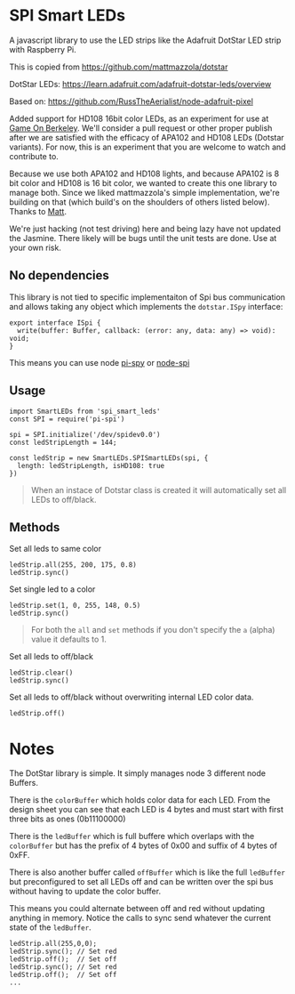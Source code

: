 # SPI Smart LEDs
A javascript library to use the LED strips like the Adafruit DotStar LED strip with Raspberry Pi. 

This is copied from https://github.com/mattmazzola/dotstar

DotStar LEDs: https://learn.adafruit.com/adafruit-dotstar-leds/overview

Based on: https://github.com/RussTheAerialist/node-adafruit-pixel

Added support for HD108 16bit color LEDs, as an experiment for use at [Game On Berkeley](https://www.gameonberkeley.com). We'll consider a pull request or other proper publish after we are satisfied with the efficacy of APA102 and HD108 LEDs (Dotstar variants). For now, this is an experiment that you are welcome to watch and contribute to.

Because we use both APA102 and HD108 lights, and because APA102 is 8 bit color and HD108 is 16 bit color, we wanted to create this one library to manage both. Since we liked mattmazzola's simple implementation, we're building on that (which build's on the shoulders of others listed below). Thanks to [Matt](https://github.com/mattmazzola).

We're just hacking (not test driving) here and being lazy have not updated the Jasmine. 
There likely will be bugs until the unit tests are done. Use at your own risk.

## No dependencies

This library is not tied to specific implementaiton of Spi bus communication and allows taking any object which implements the `dotstar.ISpy` interface:
```
export interface ISpi {
  write(buffer: Buffer, callback: (error: any, data: any) => void): void;
}
```

This means you can use node [pi-spy](https://github.com/natevw/pi-spi) or [node-spi](https://github.com/RussTheAerialist/node-spi)

## Usage

```
import SmartLEDs from 'spi_smart_leds'
const SPI = require('pi-spi')

spi = SPI.initialize('/dev/spidev0.0')
const ledStripLength = 144;

const ledStrip = new SmartLEDs.SPISmartLEDs(spi, {
  length: ledStripLength, isHD108: true
})
```

> When an instace of Dotstar class is created it will automatically set all LEDs to off/black.

## Methods

Set all leds to same color
```
ledStrip.all(255, 200, 175, 0.8)
ledStrip.sync()
```

Set single led to a color
```
ledStrip.set(1, 0, 255, 148, 0.5)
ledStrip.sync()
```

> For both the `all` and `set` methods if you don't specify the `a` (alpha) value it defaults to 1.


Set all leds to off/black
```
ledStrip.clear()
ledStrip.sync()
```

Set all leds to off/black without overwriting internal LED color data.
```
ledStrip.off()
```

# Notes
The DotStar library is simple. It simply manages node 3 different node Buffers.

There is the `colorBuffer` which holds color data for each LED.  From the design sheet you can see that each LED is 4 bytes and must start with first three bits as ones (0b11100000)

There is the `ledBuffer` which is full buffere which overlaps with the `colorBuffer` but has the prefix of 4 bytes of 0x00 and suffix of 4 bytes of 0xFF.

There is also another buffer called `offBuffer` which is like the full `ledBuffer` but preconfigured to set all LEDs off and can be written over the spi bus without having to update the color buffer.

This means you could alternate between off and red without updating anything in memory. Notice the calls to sync send whatever the current state of the `ledBuffer`.

```
ledStrip.all(255,0,0);
ledStrip.sync(); // Set red
ledStrip.off();  // Set off
ledStrip.sync(); // Set red
ledStrip.off();  // Set off
...
```
